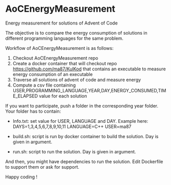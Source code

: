 # AoCEnergyMeasurement
Energy measurement for solutions of Advent of Code

The objective is to compare the energy consumption of solutions in different programming languages for the same problem.

Workflow of AoCEnergyMeasurement is as follows:

1. Checkout AoCEnergyMeasurement repo
2. Create a docker container that will checkout repo https://github.com/ma87/KulKod that contains an executable to measure energy consumption of an executable
3. Traverse all solutions of advent of code and measure energy
4. Compute a csv file containing USER,PROGRAMMING_LANGUAGE,YEAR,DAY,ENERGY_CONSUMED,TIME_ELAPSED value for each solution

If you want to participate, push a folder in the corresponding year folder. Your folder has to contain:

- Info.txt: set value for USER, LANGUAGE and DAY. Example here:
DAYS=1,3,4,5,6,7,8,9,10,11
LANGUAGE=C++
USER=ma87

- build.sh: script is run by docker container to build the solution. Day is given in argument.

- run.sh: script to run the solution. Day is given in argument.

And then, you might have dependencies to run the solution. Edit Dockerfile to support them or ask for support.

Happy coding !
